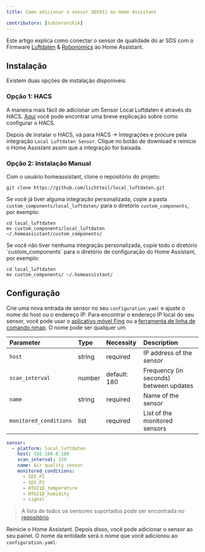 ```yaml
---
title: Como adicionar o sensor SDS011 ao Home Assistant

contributors: [tubleronchik]
---
```


Este artigo explica como conectar o sensor de qualidade do ar SDS com o Firmware [Luftdaten](https://github.com/opendata-stuttgart/sensors-software) & [Robonomics](https://github.com/airalab/sensors-software) ao Home Assistant.

## Instalação 
Existem duas opções de instalação disponíveis:

### Opção 1: HACS

A maneira mais fácil de adicionar um Sensor Local Luftdaten é através do HACS. [Aqui](https://hacs.xyz/docs/setup/download/) você pode encontrar uma breve explicação sobre como configurar o HACS.

Depois de instalar o HACS, vá para HACS -> Integrações e procure pela integração `Local Luftdaten Sensor`. Clique no botão de download e reinicie o Home Assistant assim que a integração for baixada.
<robo-wiki-picture src="sds-hacs.png"/>

### Opção 2: Instalação Manual

Com o usuário homeassistant, clone o repositório do projeto:

<code-helper copy>

  ```shell
  git clone https://github.com/lichtteil/local_luftdaten.git
  ```
</code-helper>

Se você já tiver alguma integração personalizada, copie a pasta `custom_components/local_luftdaten/` para o diretório `custom_components`, por exemplo:

<code-helper copy>

  ```
  cd local_luftdaten
  mv custom_components/local_luftdaten ~/.homeassistant/custom_components/
  ```
</code-helper>
Se você não tiver nenhuma integração personalizada, copie todo o diretório `custom_components` para o diretório de configuração do Home Assistant, por exemplo:

<code-helper copy>

  ```
  cd local_luftdaten
  mv custom_components/ ~/.homeassistant/
  ```
</code-helper>

## Configuração

Crie uma nova entrada de sensor no seu `configuration.yaml` e ajuste o nome do host ou o endereço IP. Para encontrar o endereço IP local do seu sensor, você pode usar o [aplicativo móvel Fing](https://www.fing.com/products) ou a [ferramenta de linha de comando nmap](https://vitux.com/find-devices-connected-to-your-network-with-nmap/). O nome pode ser qualquer um.

|Parameter              |Type    | Necessity    | Description
|:----------------------|:-------|:------------ |:------------
|`host`                 | string | required     | IP address of the sensor
|`scan_interval`        | number | default: 180 | Frequency (in seconds) between updates
|`name`                 | string | required     | Name of the sensor
|`monitored_conditions` | list   | required     | List of the monitored sensors

<code-helper copy>

  ```yaml
  sensor:
    - platform: local_luftdaten
      host: 192.168.0.100
      scan_interval: 150
      name: Air quality sensor
      monitored_conditions:
        - SDS_P1
        - SDS_P2
        - HTU21D_temperature
        - HTU21D_humidity
        - signal
  ```
</code-helper>

> A lista de todos os sensores suportados pode ser encontrada no [repositório](https://github.com/lichtteil/local_luftdaten).

Reinicie o Home Assistant.
Depois disso, você pode adicionar o sensor ao seu painel. O nome da entidade será o nome que você adicionou ao `configuration.yaml`.
<robo-wiki-picture src="sds-configuration-card.png"/>